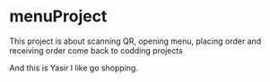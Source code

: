 # menuProject
This project is about scanning QR, opening menu, placing order and receiving order
come back to codding projects


And this is Yasir
I like go shopping.
